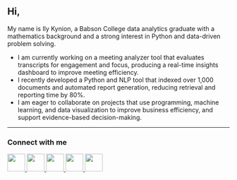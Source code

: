 ## Hi,  

My name is Ily Kynion, a Babson College data analytics graduate with a mathematics background and a strong interest in Python and data-driven problem solving.  

- I am currently working on a meeting analyzer tool that evaluates transcripts for engagement and focus, producing a real-time insights dashboard to improve meeting efficiency.
- I recently developed a Python and NLP tool that indexed over 1,000 documents and automated report generation, reducing retrieval and reporting time by 80%.  
- I am eager to collaborate on projects that use programming, machine learning, and data visualization to improve business efficiency, and support evidence-based decision-making.  

---

### Connect with me  

<a href="https://www.linkedin.com/in/ily-kynion-coulibaly-05602a189/">
  <img src="https://cdn.jsdelivr.net/gh/devicons/devicon/icons/linkedin/linkedin-original.svg" width="40" height="40"/>
</a>
<a href="https://medium.com/@k.ilycoulibaly">
  <img src="https://upload.wikimedia.org/wikipedia/commons/e/ec/Medium_logo_Monogram.svg" width="40" height="40"/>
</a>
<a href="https://github.com/ily-kynion">
  <img src="https://cdn.jsdelivr.net/gh/devicons/devicon/icons/github/github-original.svg" width="40" height="40"/>
</a>
<a href="https://public.tableau.com/app/profile/ily.kynion.coulibaly/vizzes">
  <img src="https://cdn.worldvectorlogo.com/logos/tableau-software.svg" width="40" height="40"/>
</a>
<a href="https://your-portfolio-link.com">
  <img src="https://cdn.jsdelivr.net/gh/devicons/devicon/icons/html5/html5-original.svg" width="40" height="40"/>
</a>




